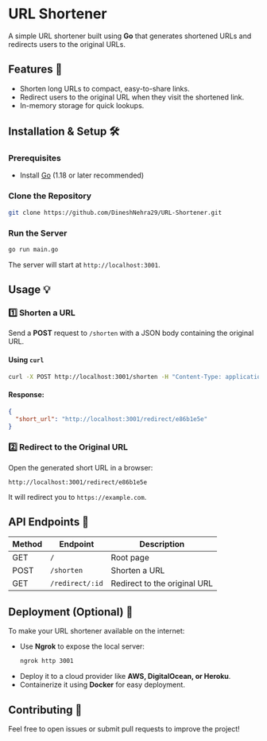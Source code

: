 # URL Shortener

A simple URL shortener built using **Go** that generates shortened URLs and redirects users to the original URLs.

## Features 🚀
- Shorten long URLs to compact, easy-to-share links.
- Redirect users to the original URL when they visit the shortened link.
- In-memory storage for quick lookups.

## Installation & Setup 🛠️
### Prerequisites
- Install [Go](https://go.dev/doc/install) (1.18 or later recommended)

### Clone the Repository
```sh
git clone https://github.com/DineshNehra29/URL-Shortener.git

```

### Run the Server
```sh
go run main.go
```

The server will start at `http://localhost:3001`.

## Usage 💡
### 1️⃣ Shorten a URL
Send a **POST** request to `/shorten` with a JSON body containing the original URL.

#### Using `curl`
```sh
curl -X POST http://localhost:3001/shorten -H "Content-Type: application/json" -d '{"url": "https://example.com"}'
```
#### Response:
```json
{
  "short_url": "http://localhost:3001/redirect/e86b1e5e"
}
```

### 2️⃣ Redirect to the Original URL
Open the generated short URL in a browser:
```
http://localhost:3001/redirect/e86b1e5e
```
It will redirect you to `https://example.com`.

## API Endpoints 🔗
| Method | Endpoint         | Description                 |
|--------|----------------|-----------------------------|
| GET    | `/`            | Root page                  |
| POST   | `/shorten`     | Shorten a URL              |
| GET    | `/redirect/:id` | Redirect to the original URL |

## Deployment (Optional) 🚢
To make your URL shortener available on the internet:
- Use **Ngrok** to expose the local server:
  ```sh
  ngrok http 3001
  ```
- Deploy it to a cloud provider like **AWS, DigitalOcean, or Heroku**.
- Containerize it using **Docker** for easy deployment.

## Contributing 🤝
Feel free to open issues or submit pull requests to improve the project!



